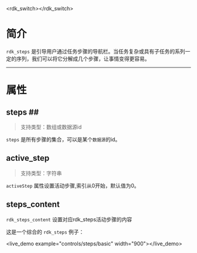<rdk_switch></rdk_switch>

# 简介 #
`rdk_steps` 是引导用户通过任务步骤的导航栏。当任务复杂或具有子任务的系列一定的序列，我们可以将它分解成几个步骤，让事情变得更容易。

---
# 属性 #

## steps <binding></binding>##
> 支持类型：数组或数据源id

  `steps` 是所有步骤的集合，可以是某个`数据源`的id。

## active_step ##
> 支持类型：字符串

`activeStep` 属性设置活动步骤,索引从0开始，默认值为0。


## steps_content ##

`rdk_steps_content` 设置对应rdk_steps活动步骤的内容

这是一个综合的 `rdk_steps` 例子：

<live_demo example="controls/steps/basic" width="900"></live_demo>



